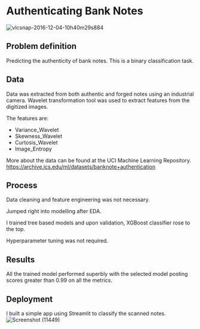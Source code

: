 # Authenticating Bank Notes
![vlcsnap-2016-12-04-10h40m29s884](https://github.com/Sabacon/Authenticating-Bank-Notes-with-XGBoost-Classifier/assets/121859090/8439ef9d-8866-4e0d-8903-fb72c2cabd56)

## Problem definition
Predicting the authenticity of bank notes. This is a binary classification task. 

## Data
Data was extracted from both authentic and forged notes using an industrial camera. Wavelet transformation tool was used to extract features from the digitized images.

The features are:
* Variance_Wavelet
* Skewness_Wavelet
* Curtosis_Wavelet
* Image_Entropy

More about the data can be found at the UCI Machine Learning Repository. https://archive.ics.edu/ml/datasets/banknote+authentication

## Process
Data cleaning and feature engineering was not necessary.

Jumped right into modelling after EDA.

I trained tree based models and upon validation, XGBoost classifier rose to the top.

Hyperparameter tuning was not required.

## Results
All the trained model performed superbly with the selected model posting scores greater than 0.99 on all the metrics.

## Deployment
I built a simple app using Streamlit to classify the scanned notes.
![Screenshot (11449)](https://github.com/Sabacon/Authenticating-Bank-Notes-with-XGBoost-Classifier/assets/121859090/939d9c3f-aa4c-442c-be8a-83cded0b00c3)
